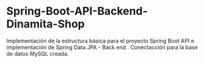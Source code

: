 # Spring-Boot-API-Backend-Dinamita-Shop
Implementación de la estructura básica para el proyecto Spring Boot API e implementación de Spring Data JPA - Back end . 
Conectacción para la base de datos MySQL creada.
